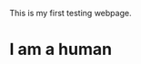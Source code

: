 <!DOCTYPE html>
<html>
    <head>
    </head>
    <body>
        <p>This is my first testing webpage.</p>
    <h1>I am a human</h1>
    </body>
</html>
